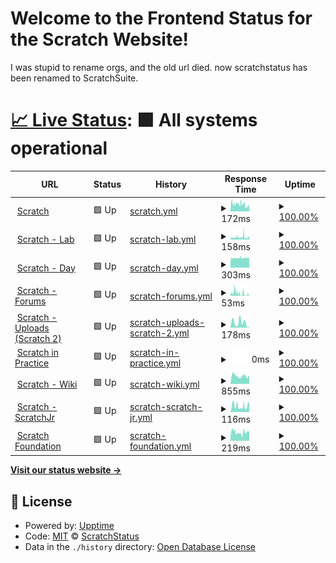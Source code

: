 # Welcome to the Frontend Status for the Scratch Website!
I was stupid to rename orgs, and the old url died. now scratchstatus has been renamed to ScratchSuite.
# [📈 Live Status](https://scratchsuite.github.io): <!--live status--> **🟩 All systems operational**

<!--start: status pages-->
<!-- This summary is generated by Upptime (https://github.com/upptime/upptime) -->
<!-- Do not edit this manually, your changes will be overwritten -->
<!-- prettier-ignore -->
| URL | Status | History | Response Time | Uptime |
| --- | ------ | ------- | ------------- | ------ |
| <img alt="" src="https://favicons.githubusercontent.com/scratch.mit.edu" height="13"> [Scratch](https://scratch.mit.edu) | 🟩 Up | [scratch.yml](https://github.com/scratchsuite/scratchsuite.github.io/commits/HEAD/history/scratch.yml) | <details><summary><img alt="Response time graph" src="./graphs/scratch/response-time-week.png" height="20"> 172ms</summary><br><a href="https://scratchsuite.github.io/history/scratch"><img alt="Response time 172" src="https://img.shields.io/endpoint?url=https%3A%2F%2Fraw.githubusercontent.com%2Fscratchsuite%2Fscratchsuite.github.io%2FHEAD%2Fapi%2Fscratch%2Fresponse-time.json"></a><br><a href="https://scratchsuite.github.io/history/scratch"><img alt="24-hour response time 172" src="https://img.shields.io/endpoint?url=https%3A%2F%2Fraw.githubusercontent.com%2Fscratchsuite%2Fscratchsuite.github.io%2FHEAD%2Fapi%2Fscratch%2Fresponse-time-day.json"></a><br><a href="https://scratchsuite.github.io/history/scratch"><img alt="7-day response time 172" src="https://img.shields.io/endpoint?url=https%3A%2F%2Fraw.githubusercontent.com%2Fscratchsuite%2Fscratchsuite.github.io%2FHEAD%2Fapi%2Fscratch%2Fresponse-time-week.json"></a><br><a href="https://scratchsuite.github.io/history/scratch"><img alt="30-day response time 172" src="https://img.shields.io/endpoint?url=https%3A%2F%2Fraw.githubusercontent.com%2Fscratchsuite%2Fscratchsuite.github.io%2FHEAD%2Fapi%2Fscratch%2Fresponse-time-month.json"></a><br><a href="https://scratchsuite.github.io/history/scratch"><img alt="1-year response time 172" src="https://img.shields.io/endpoint?url=https%3A%2F%2Fraw.githubusercontent.com%2Fscratchsuite%2Fscratchsuite.github.io%2FHEAD%2Fapi%2Fscratch%2Fresponse-time-year.json"></a></details> | <details><summary><a href="https://scratchsuite.github.io/history/scratch">100.00%</a></summary><a href="https://scratchsuite.github.io/history/scratch"><img alt="All-time uptime 100.00%" src="https://img.shields.io/endpoint?url=https%3A%2F%2Fraw.githubusercontent.com%2Fscratchsuite%2Fscratchsuite.github.io%2FHEAD%2Fapi%2Fscratch%2Fuptime.json"></a><br><a href="https://scratchsuite.github.io/history/scratch"><img alt="24-hour uptime 100.00%" src="https://img.shields.io/endpoint?url=https%3A%2F%2Fraw.githubusercontent.com%2Fscratchsuite%2Fscratchsuite.github.io%2FHEAD%2Fapi%2Fscratch%2Fuptime-day.json"></a><br><a href="https://scratchsuite.github.io/history/scratch"><img alt="7-day uptime 100.00%" src="https://img.shields.io/endpoint?url=https%3A%2F%2Fraw.githubusercontent.com%2Fscratchsuite%2Fscratchsuite.github.io%2FHEAD%2Fapi%2Fscratch%2Fuptime-week.json"></a><br><a href="https://scratchsuite.github.io/history/scratch"><img alt="30-day uptime 100.00%" src="https://img.shields.io/endpoint?url=https%3A%2F%2Fraw.githubusercontent.com%2Fscratchsuite%2Fscratchsuite.github.io%2FHEAD%2Fapi%2Fscratch%2Fuptime-month.json"></a><br><a href="https://scratchsuite.github.io/history/scratch"><img alt="1-year uptime 100.00%" src="https://img.shields.io/endpoint?url=https%3A%2F%2Fraw.githubusercontent.com%2Fscratchsuite%2Fscratchsuite.github.io%2FHEAD%2Fapi%2Fscratch%2Fuptime-year.json"></a></details>
| <img alt="" src="https://favicons.githubusercontent.com/lab.scratch.mit.edu" height="13"> [Scratch - Lab](https://lab.scratch.mit.edu) | 🟩 Up | [scratch-lab.yml](https://github.com/scratchsuite/scratchsuite.github.io/commits/HEAD/history/scratch-lab.yml) | <details><summary><img alt="Response time graph" src="./graphs/scratch-lab/response-time-week.png" height="20"> 158ms</summary><br><a href="https://scratchsuite.github.io/history/scratch-lab"><img alt="Response time 158" src="https://img.shields.io/endpoint?url=https%3A%2F%2Fraw.githubusercontent.com%2Fscratchsuite%2Fscratchsuite.github.io%2FHEAD%2Fapi%2Fscratch-lab%2Fresponse-time.json"></a><br><a href="https://scratchsuite.github.io/history/scratch-lab"><img alt="24-hour response time 158" src="https://img.shields.io/endpoint?url=https%3A%2F%2Fraw.githubusercontent.com%2Fscratchsuite%2Fscratchsuite.github.io%2FHEAD%2Fapi%2Fscratch-lab%2Fresponse-time-day.json"></a><br><a href="https://scratchsuite.github.io/history/scratch-lab"><img alt="7-day response time 158" src="https://img.shields.io/endpoint?url=https%3A%2F%2Fraw.githubusercontent.com%2Fscratchsuite%2Fscratchsuite.github.io%2FHEAD%2Fapi%2Fscratch-lab%2Fresponse-time-week.json"></a><br><a href="https://scratchsuite.github.io/history/scratch-lab"><img alt="30-day response time 158" src="https://img.shields.io/endpoint?url=https%3A%2F%2Fraw.githubusercontent.com%2Fscratchsuite%2Fscratchsuite.github.io%2FHEAD%2Fapi%2Fscratch-lab%2Fresponse-time-month.json"></a><br><a href="https://scratchsuite.github.io/history/scratch-lab"><img alt="1-year response time 158" src="https://img.shields.io/endpoint?url=https%3A%2F%2Fraw.githubusercontent.com%2Fscratchsuite%2Fscratchsuite.github.io%2FHEAD%2Fapi%2Fscratch-lab%2Fresponse-time-year.json"></a></details> | <details><summary><a href="https://scratchsuite.github.io/history/scratch-lab">100.00%</a></summary><a href="https://scratchsuite.github.io/history/scratch-lab"><img alt="All-time uptime 100.00%" src="https://img.shields.io/endpoint?url=https%3A%2F%2Fraw.githubusercontent.com%2Fscratchsuite%2Fscratchsuite.github.io%2FHEAD%2Fapi%2Fscratch-lab%2Fuptime.json"></a><br><a href="https://scratchsuite.github.io/history/scratch-lab"><img alt="24-hour uptime 100.00%" src="https://img.shields.io/endpoint?url=https%3A%2F%2Fraw.githubusercontent.com%2Fscratchsuite%2Fscratchsuite.github.io%2FHEAD%2Fapi%2Fscratch-lab%2Fuptime-day.json"></a><br><a href="https://scratchsuite.github.io/history/scratch-lab"><img alt="7-day uptime 100.00%" src="https://img.shields.io/endpoint?url=https%3A%2F%2Fraw.githubusercontent.com%2Fscratchsuite%2Fscratchsuite.github.io%2FHEAD%2Fapi%2Fscratch-lab%2Fuptime-week.json"></a><br><a href="https://scratchsuite.github.io/history/scratch-lab"><img alt="30-day uptime 100.00%" src="https://img.shields.io/endpoint?url=https%3A%2F%2Fraw.githubusercontent.com%2Fscratchsuite%2Fscratchsuite.github.io%2FHEAD%2Fapi%2Fscratch-lab%2Fuptime-month.json"></a><br><a href="https://scratchsuite.github.io/history/scratch-lab"><img alt="1-year uptime 100.00%" src="https://img.shields.io/endpoint?url=https%3A%2F%2Fraw.githubusercontent.com%2Fscratchsuite%2Fscratchsuite.github.io%2FHEAD%2Fapi%2Fscratch-lab%2Fuptime-year.json"></a></details>
| <img alt="" src="https://favicons.githubusercontent.com/day.scratch.mit.edu" height="13"> [Scratch - Day](https://day.scratch.mit.edu) | 🟩 Up | [scratch-day.yml](https://github.com/scratchsuite/scratchsuite.github.io/commits/HEAD/history/scratch-day.yml) | <details><summary><img alt="Response time graph" src="./graphs/scratch-day/response-time-week.png" height="20"> 303ms</summary><br><a href="https://scratchsuite.github.io/history/scratch-day"><img alt="Response time 303" src="https://img.shields.io/endpoint?url=https%3A%2F%2Fraw.githubusercontent.com%2Fscratchsuite%2Fscratchsuite.github.io%2FHEAD%2Fapi%2Fscratch-day%2Fresponse-time.json"></a><br><a href="https://scratchsuite.github.io/history/scratch-day"><img alt="24-hour response time 303" src="https://img.shields.io/endpoint?url=https%3A%2F%2Fraw.githubusercontent.com%2Fscratchsuite%2Fscratchsuite.github.io%2FHEAD%2Fapi%2Fscratch-day%2Fresponse-time-day.json"></a><br><a href="https://scratchsuite.github.io/history/scratch-day"><img alt="7-day response time 303" src="https://img.shields.io/endpoint?url=https%3A%2F%2Fraw.githubusercontent.com%2Fscratchsuite%2Fscratchsuite.github.io%2FHEAD%2Fapi%2Fscratch-day%2Fresponse-time-week.json"></a><br><a href="https://scratchsuite.github.io/history/scratch-day"><img alt="30-day response time 303" src="https://img.shields.io/endpoint?url=https%3A%2F%2Fraw.githubusercontent.com%2Fscratchsuite%2Fscratchsuite.github.io%2FHEAD%2Fapi%2Fscratch-day%2Fresponse-time-month.json"></a><br><a href="https://scratchsuite.github.io/history/scratch-day"><img alt="1-year response time 303" src="https://img.shields.io/endpoint?url=https%3A%2F%2Fraw.githubusercontent.com%2Fscratchsuite%2Fscratchsuite.github.io%2FHEAD%2Fapi%2Fscratch-day%2Fresponse-time-year.json"></a></details> | <details><summary><a href="https://scratchsuite.github.io/history/scratch-day">100.00%</a></summary><a href="https://scratchsuite.github.io/history/scratch-day"><img alt="All-time uptime 100.00%" src="https://img.shields.io/endpoint?url=https%3A%2F%2Fraw.githubusercontent.com%2Fscratchsuite%2Fscratchsuite.github.io%2FHEAD%2Fapi%2Fscratch-day%2Fuptime.json"></a><br><a href="https://scratchsuite.github.io/history/scratch-day"><img alt="24-hour uptime 100.00%" src="https://img.shields.io/endpoint?url=https%3A%2F%2Fraw.githubusercontent.com%2Fscratchsuite%2Fscratchsuite.github.io%2FHEAD%2Fapi%2Fscratch-day%2Fuptime-day.json"></a><br><a href="https://scratchsuite.github.io/history/scratch-day"><img alt="7-day uptime 100.00%" src="https://img.shields.io/endpoint?url=https%3A%2F%2Fraw.githubusercontent.com%2Fscratchsuite%2Fscratchsuite.github.io%2FHEAD%2Fapi%2Fscratch-day%2Fuptime-week.json"></a><br><a href="https://scratchsuite.github.io/history/scratch-day"><img alt="30-day uptime 100.00%" src="https://img.shields.io/endpoint?url=https%3A%2F%2Fraw.githubusercontent.com%2Fscratchsuite%2Fscratchsuite.github.io%2FHEAD%2Fapi%2Fscratch-day%2Fuptime-month.json"></a><br><a href="https://scratchsuite.github.io/history/scratch-day"><img alt="1-year uptime 100.00%" src="https://img.shields.io/endpoint?url=https%3A%2F%2Fraw.githubusercontent.com%2Fscratchsuite%2Fscratchsuite.github.io%2FHEAD%2Fapi%2Fscratch-day%2Fuptime-year.json"></a></details>
| <img alt="" src="https://favicons.githubusercontent.com/scratch.mit.edu" height="13"> [Scratch - Forums](https://scratch.mit.edu/discuss) | 🟩 Up | [scratch-forums.yml](https://github.com/scratchsuite/scratchsuite.github.io/commits/HEAD/history/scratch-forums.yml) | <details><summary><img alt="Response time graph" src="./graphs/scratch-forums/response-time-week.png" height="20"> 53ms</summary><br><a href="https://scratchsuite.github.io/history/scratch-forums"><img alt="Response time 53" src="https://img.shields.io/endpoint?url=https%3A%2F%2Fraw.githubusercontent.com%2Fscratchsuite%2Fscratchsuite.github.io%2FHEAD%2Fapi%2Fscratch-forums%2Fresponse-time.json"></a><br><a href="https://scratchsuite.github.io/history/scratch-forums"><img alt="24-hour response time 53" src="https://img.shields.io/endpoint?url=https%3A%2F%2Fraw.githubusercontent.com%2Fscratchsuite%2Fscratchsuite.github.io%2FHEAD%2Fapi%2Fscratch-forums%2Fresponse-time-day.json"></a><br><a href="https://scratchsuite.github.io/history/scratch-forums"><img alt="7-day response time 53" src="https://img.shields.io/endpoint?url=https%3A%2F%2Fraw.githubusercontent.com%2Fscratchsuite%2Fscratchsuite.github.io%2FHEAD%2Fapi%2Fscratch-forums%2Fresponse-time-week.json"></a><br><a href="https://scratchsuite.github.io/history/scratch-forums"><img alt="30-day response time 53" src="https://img.shields.io/endpoint?url=https%3A%2F%2Fraw.githubusercontent.com%2Fscratchsuite%2Fscratchsuite.github.io%2FHEAD%2Fapi%2Fscratch-forums%2Fresponse-time-month.json"></a><br><a href="https://scratchsuite.github.io/history/scratch-forums"><img alt="1-year response time 53" src="https://img.shields.io/endpoint?url=https%3A%2F%2Fraw.githubusercontent.com%2Fscratchsuite%2Fscratchsuite.github.io%2FHEAD%2Fapi%2Fscratch-forums%2Fresponse-time-year.json"></a></details> | <details><summary><a href="https://scratchsuite.github.io/history/scratch-forums">100.00%</a></summary><a href="https://scratchsuite.github.io/history/scratch-forums"><img alt="All-time uptime 100.00%" src="https://img.shields.io/endpoint?url=https%3A%2F%2Fraw.githubusercontent.com%2Fscratchsuite%2Fscratchsuite.github.io%2FHEAD%2Fapi%2Fscratch-forums%2Fuptime.json"></a><br><a href="https://scratchsuite.github.io/history/scratch-forums"><img alt="24-hour uptime 100.00%" src="https://img.shields.io/endpoint?url=https%3A%2F%2Fraw.githubusercontent.com%2Fscratchsuite%2Fscratchsuite.github.io%2FHEAD%2Fapi%2Fscratch-forums%2Fuptime-day.json"></a><br><a href="https://scratchsuite.github.io/history/scratch-forums"><img alt="7-day uptime 100.00%" src="https://img.shields.io/endpoint?url=https%3A%2F%2Fraw.githubusercontent.com%2Fscratchsuite%2Fscratchsuite.github.io%2FHEAD%2Fapi%2Fscratch-forums%2Fuptime-week.json"></a><br><a href="https://scratchsuite.github.io/history/scratch-forums"><img alt="30-day uptime 100.00%" src="https://img.shields.io/endpoint?url=https%3A%2F%2Fraw.githubusercontent.com%2Fscratchsuite%2Fscratchsuite.github.io%2FHEAD%2Fapi%2Fscratch-forums%2Fuptime-month.json"></a><br><a href="https://scratchsuite.github.io/history/scratch-forums"><img alt="1-year uptime 100.00%" src="https://img.shields.io/endpoint?url=https%3A%2F%2Fraw.githubusercontent.com%2Fscratchsuite%2Fscratchsuite.github.io%2FHEAD%2Fapi%2Fscratch-forums%2Fuptime-year.json"></a></details>
| <img alt="" src="https://favicons.githubusercontent.com/uploads.scratch.mit.edu" height="13"> [Scratch - Uploads (Scratch 2)](https://uploads.scratch.mit.edu/) | 🟩 Up | [scratch-uploads-scratch-2.yml](https://github.com/scratchsuite/scratchsuite.github.io/commits/HEAD/history/scratch-uploads-scratch-2.yml) | <details><summary><img alt="Response time graph" src="./graphs/scratch-uploads-scratch-2/response-time-week.png" height="20"> 178ms</summary><br><a href="https://scratchsuite.github.io/history/scratch-uploads-scratch-2"><img alt="Response time 178" src="https://img.shields.io/endpoint?url=https%3A%2F%2Fraw.githubusercontent.com%2Fscratchsuite%2Fscratchsuite.github.io%2FHEAD%2Fapi%2Fscratch-uploads-scratch-2%2Fresponse-time.json"></a><br><a href="https://scratchsuite.github.io/history/scratch-uploads-scratch-2"><img alt="24-hour response time 178" src="https://img.shields.io/endpoint?url=https%3A%2F%2Fraw.githubusercontent.com%2Fscratchsuite%2Fscratchsuite.github.io%2FHEAD%2Fapi%2Fscratch-uploads-scratch-2%2Fresponse-time-day.json"></a><br><a href="https://scratchsuite.github.io/history/scratch-uploads-scratch-2"><img alt="7-day response time 178" src="https://img.shields.io/endpoint?url=https%3A%2F%2Fraw.githubusercontent.com%2Fscratchsuite%2Fscratchsuite.github.io%2FHEAD%2Fapi%2Fscratch-uploads-scratch-2%2Fresponse-time-week.json"></a><br><a href="https://scratchsuite.github.io/history/scratch-uploads-scratch-2"><img alt="30-day response time 178" src="https://img.shields.io/endpoint?url=https%3A%2F%2Fraw.githubusercontent.com%2Fscratchsuite%2Fscratchsuite.github.io%2FHEAD%2Fapi%2Fscratch-uploads-scratch-2%2Fresponse-time-month.json"></a><br><a href="https://scratchsuite.github.io/history/scratch-uploads-scratch-2"><img alt="1-year response time 178" src="https://img.shields.io/endpoint?url=https%3A%2F%2Fraw.githubusercontent.com%2Fscratchsuite%2Fscratchsuite.github.io%2FHEAD%2Fapi%2Fscratch-uploads-scratch-2%2Fresponse-time-year.json"></a></details> | <details><summary><a href="https://scratchsuite.github.io/history/scratch-uploads-scratch-2">100.00%</a></summary><a href="https://scratchsuite.github.io/history/scratch-uploads-scratch-2"><img alt="All-time uptime 100.00%" src="https://img.shields.io/endpoint?url=https%3A%2F%2Fraw.githubusercontent.com%2Fscratchsuite%2Fscratchsuite.github.io%2FHEAD%2Fapi%2Fscratch-uploads-scratch-2%2Fuptime.json"></a><br><a href="https://scratchsuite.github.io/history/scratch-uploads-scratch-2"><img alt="24-hour uptime 100.00%" src="https://img.shields.io/endpoint?url=https%3A%2F%2Fraw.githubusercontent.com%2Fscratchsuite%2Fscratchsuite.github.io%2FHEAD%2Fapi%2Fscratch-uploads-scratch-2%2Fuptime-day.json"></a><br><a href="https://scratchsuite.github.io/history/scratch-uploads-scratch-2"><img alt="7-day uptime 100.00%" src="https://img.shields.io/endpoint?url=https%3A%2F%2Fraw.githubusercontent.com%2Fscratchsuite%2Fscratchsuite.github.io%2FHEAD%2Fapi%2Fscratch-uploads-scratch-2%2Fuptime-week.json"></a><br><a href="https://scratchsuite.github.io/history/scratch-uploads-scratch-2"><img alt="30-day uptime 100.00%" src="https://img.shields.io/endpoint?url=https%3A%2F%2Fraw.githubusercontent.com%2Fscratchsuite%2Fscratchsuite.github.io%2FHEAD%2Fapi%2Fscratch-uploads-scratch-2%2Fuptime-month.json"></a><br><a href="https://scratchsuite.github.io/history/scratch-uploads-scratch-2"><img alt="1-year uptime 100.00%" src="https://img.shields.io/endpoint?url=https%3A%2F%2Fraw.githubusercontent.com%2Fscratchsuite%2Fscratchsuite.github.io%2FHEAD%2Fapi%2Fscratch-uploads-scratch-2%2Fuptime-year.json"></a></details>
| <img alt="" src="https://favicons.githubusercontent.com/sip.scratch.mit.edu" height="13"> [Scratch in Practice](https://sip.scratch.mit.edu/) | 🟩 Up | [scratch-in-practice.yml](https://github.com/scratchsuite/scratchsuite.github.io/commits/HEAD/history/scratch-in-practice.yml) | <details><summary><img alt="Response time graph" src="./graphs/scratch-in-practice/response-time-week.png" height="20"> 0ms</summary><br><a href="https://scratchsuite.github.io/history/scratch-in-practice"><img alt="Response time 0" src="https://img.shields.io/endpoint?url=https%3A%2F%2Fraw.githubusercontent.com%2Fscratchsuite%2Fscratchsuite.github.io%2FHEAD%2Fapi%2Fscratch-in-practice%2Fresponse-time.json"></a><br><a href="https://scratchsuite.github.io/history/scratch-in-practice"><img alt="24-hour response time 0" src="https://img.shields.io/endpoint?url=https%3A%2F%2Fraw.githubusercontent.com%2Fscratchsuite%2Fscratchsuite.github.io%2FHEAD%2Fapi%2Fscratch-in-practice%2Fresponse-time-day.json"></a><br><a href="https://scratchsuite.github.io/history/scratch-in-practice"><img alt="7-day response time 0" src="https://img.shields.io/endpoint?url=https%3A%2F%2Fraw.githubusercontent.com%2Fscratchsuite%2Fscratchsuite.github.io%2FHEAD%2Fapi%2Fscratch-in-practice%2Fresponse-time-week.json"></a><br><a href="https://scratchsuite.github.io/history/scratch-in-practice"><img alt="30-day response time 0" src="https://img.shields.io/endpoint?url=https%3A%2F%2Fraw.githubusercontent.com%2Fscratchsuite%2Fscratchsuite.github.io%2FHEAD%2Fapi%2Fscratch-in-practice%2Fresponse-time-month.json"></a><br><a href="https://scratchsuite.github.io/history/scratch-in-practice"><img alt="1-year response time 0" src="https://img.shields.io/endpoint?url=https%3A%2F%2Fraw.githubusercontent.com%2Fscratchsuite%2Fscratchsuite.github.io%2FHEAD%2Fapi%2Fscratch-in-practice%2Fresponse-time-year.json"></a></details> | <details><summary><a href="https://scratchsuite.github.io/history/scratch-in-practice">100.00%</a></summary><a href="https://scratchsuite.github.io/history/scratch-in-practice"><img alt="All-time uptime 100.00%" src="https://img.shields.io/endpoint?url=https%3A%2F%2Fraw.githubusercontent.com%2Fscratchsuite%2Fscratchsuite.github.io%2FHEAD%2Fapi%2Fscratch-in-practice%2Fuptime.json"></a><br><a href="https://scratchsuite.github.io/history/scratch-in-practice"><img alt="24-hour uptime 100.00%" src="https://img.shields.io/endpoint?url=https%3A%2F%2Fraw.githubusercontent.com%2Fscratchsuite%2Fscratchsuite.github.io%2FHEAD%2Fapi%2Fscratch-in-practice%2Fuptime-day.json"></a><br><a href="https://scratchsuite.github.io/history/scratch-in-practice"><img alt="7-day uptime 100.00%" src="https://img.shields.io/endpoint?url=https%3A%2F%2Fraw.githubusercontent.com%2Fscratchsuite%2Fscratchsuite.github.io%2FHEAD%2Fapi%2Fscratch-in-practice%2Fuptime-week.json"></a><br><a href="https://scratchsuite.github.io/history/scratch-in-practice"><img alt="30-day uptime 100.00%" src="https://img.shields.io/endpoint?url=https%3A%2F%2Fraw.githubusercontent.com%2Fscratchsuite%2Fscratchsuite.github.io%2FHEAD%2Fapi%2Fscratch-in-practice%2Fuptime-month.json"></a><br><a href="https://scratchsuite.github.io/history/scratch-in-practice"><img alt="1-year uptime 100.00%" src="https://img.shields.io/endpoint?url=https%3A%2F%2Fraw.githubusercontent.com%2Fscratchsuite%2Fscratchsuite.github.io%2FHEAD%2Fapi%2Fscratch-in-practice%2Fuptime-year.json"></a></details>
| <img alt="" src="https://favicons.githubusercontent.com/scratch-wiki.info" height="13"> [Scratch - Wiki](https://scratch-wiki.info) | 🟩 Up | [scratch-wiki.yml](https://github.com/scratchsuite/scratchsuite.github.io/commits/HEAD/history/scratch-wiki.yml) | <details><summary><img alt="Response time graph" src="./graphs/scratch-wiki/response-time-week.png" height="20"> 855ms</summary><br><a href="https://scratchsuite.github.io/history/scratch-wiki"><img alt="Response time 855" src="https://img.shields.io/endpoint?url=https%3A%2F%2Fraw.githubusercontent.com%2Fscratchsuite%2Fscratchsuite.github.io%2FHEAD%2Fapi%2Fscratch-wiki%2Fresponse-time.json"></a><br><a href="https://scratchsuite.github.io/history/scratch-wiki"><img alt="24-hour response time 855" src="https://img.shields.io/endpoint?url=https%3A%2F%2Fraw.githubusercontent.com%2Fscratchsuite%2Fscratchsuite.github.io%2FHEAD%2Fapi%2Fscratch-wiki%2Fresponse-time-day.json"></a><br><a href="https://scratchsuite.github.io/history/scratch-wiki"><img alt="7-day response time 855" src="https://img.shields.io/endpoint?url=https%3A%2F%2Fraw.githubusercontent.com%2Fscratchsuite%2Fscratchsuite.github.io%2FHEAD%2Fapi%2Fscratch-wiki%2Fresponse-time-week.json"></a><br><a href="https://scratchsuite.github.io/history/scratch-wiki"><img alt="30-day response time 855" src="https://img.shields.io/endpoint?url=https%3A%2F%2Fraw.githubusercontent.com%2Fscratchsuite%2Fscratchsuite.github.io%2FHEAD%2Fapi%2Fscratch-wiki%2Fresponse-time-month.json"></a><br><a href="https://scratchsuite.github.io/history/scratch-wiki"><img alt="1-year response time 855" src="https://img.shields.io/endpoint?url=https%3A%2F%2Fraw.githubusercontent.com%2Fscratchsuite%2Fscratchsuite.github.io%2FHEAD%2Fapi%2Fscratch-wiki%2Fresponse-time-year.json"></a></details> | <details><summary><a href="https://scratchsuite.github.io/history/scratch-wiki">100.00%</a></summary><a href="https://scratchsuite.github.io/history/scratch-wiki"><img alt="All-time uptime 100.00%" src="https://img.shields.io/endpoint?url=https%3A%2F%2Fraw.githubusercontent.com%2Fscratchsuite%2Fscratchsuite.github.io%2FHEAD%2Fapi%2Fscratch-wiki%2Fuptime.json"></a><br><a href="https://scratchsuite.github.io/history/scratch-wiki"><img alt="24-hour uptime 100.00%" src="https://img.shields.io/endpoint?url=https%3A%2F%2Fraw.githubusercontent.com%2Fscratchsuite%2Fscratchsuite.github.io%2FHEAD%2Fapi%2Fscratch-wiki%2Fuptime-day.json"></a><br><a href="https://scratchsuite.github.io/history/scratch-wiki"><img alt="7-day uptime 100.00%" src="https://img.shields.io/endpoint?url=https%3A%2F%2Fraw.githubusercontent.com%2Fscratchsuite%2Fscratchsuite.github.io%2FHEAD%2Fapi%2Fscratch-wiki%2Fuptime-week.json"></a><br><a href="https://scratchsuite.github.io/history/scratch-wiki"><img alt="30-day uptime 100.00%" src="https://img.shields.io/endpoint?url=https%3A%2F%2Fraw.githubusercontent.com%2Fscratchsuite%2Fscratchsuite.github.io%2FHEAD%2Fapi%2Fscratch-wiki%2Fuptime-month.json"></a><br><a href="https://scratchsuite.github.io/history/scratch-wiki"><img alt="1-year uptime 100.00%" src="https://img.shields.io/endpoint?url=https%3A%2F%2Fraw.githubusercontent.com%2Fscratchsuite%2Fscratchsuite.github.io%2FHEAD%2Fapi%2Fscratch-wiki%2Fuptime-year.json"></a></details>
| <img alt="" src="https://favicons.githubusercontent.com/www.scratchjr.org" height="13"> [Scratch - ScratchJr](https://www.scratchjr.org/) | 🟩 Up | [scratch-scratch-jr.yml](https://github.com/scratchsuite/scratchsuite.github.io/commits/HEAD/history/scratch-scratch-jr.yml) | <details><summary><img alt="Response time graph" src="./graphs/scratch-scratch-jr/response-time-week.png" height="20"> 116ms</summary><br><a href="https://scratchsuite.github.io/history/scratch-scratch-jr"><img alt="Response time 116" src="https://img.shields.io/endpoint?url=https%3A%2F%2Fraw.githubusercontent.com%2Fscratchsuite%2Fscratchsuite.github.io%2FHEAD%2Fapi%2Fscratch-scratch-jr%2Fresponse-time.json"></a><br><a href="https://scratchsuite.github.io/history/scratch-scratch-jr"><img alt="24-hour response time 116" src="https://img.shields.io/endpoint?url=https%3A%2F%2Fraw.githubusercontent.com%2Fscratchsuite%2Fscratchsuite.github.io%2FHEAD%2Fapi%2Fscratch-scratch-jr%2Fresponse-time-day.json"></a><br><a href="https://scratchsuite.github.io/history/scratch-scratch-jr"><img alt="7-day response time 116" src="https://img.shields.io/endpoint?url=https%3A%2F%2Fraw.githubusercontent.com%2Fscratchsuite%2Fscratchsuite.github.io%2FHEAD%2Fapi%2Fscratch-scratch-jr%2Fresponse-time-week.json"></a><br><a href="https://scratchsuite.github.io/history/scratch-scratch-jr"><img alt="30-day response time 116" src="https://img.shields.io/endpoint?url=https%3A%2F%2Fraw.githubusercontent.com%2Fscratchsuite%2Fscratchsuite.github.io%2FHEAD%2Fapi%2Fscratch-scratch-jr%2Fresponse-time-month.json"></a><br><a href="https://scratchsuite.github.io/history/scratch-scratch-jr"><img alt="1-year response time 116" src="https://img.shields.io/endpoint?url=https%3A%2F%2Fraw.githubusercontent.com%2Fscratchsuite%2Fscratchsuite.github.io%2FHEAD%2Fapi%2Fscratch-scratch-jr%2Fresponse-time-year.json"></a></details> | <details><summary><a href="https://scratchsuite.github.io/history/scratch-scratch-jr">100.00%</a></summary><a href="https://scratchsuite.github.io/history/scratch-scratch-jr"><img alt="All-time uptime 100.00%" src="https://img.shields.io/endpoint?url=https%3A%2F%2Fraw.githubusercontent.com%2Fscratchsuite%2Fscratchsuite.github.io%2FHEAD%2Fapi%2Fscratch-scratch-jr%2Fuptime.json"></a><br><a href="https://scratchsuite.github.io/history/scratch-scratch-jr"><img alt="24-hour uptime 100.00%" src="https://img.shields.io/endpoint?url=https%3A%2F%2Fraw.githubusercontent.com%2Fscratchsuite%2Fscratchsuite.github.io%2FHEAD%2Fapi%2Fscratch-scratch-jr%2Fuptime-day.json"></a><br><a href="https://scratchsuite.github.io/history/scratch-scratch-jr"><img alt="7-day uptime 100.00%" src="https://img.shields.io/endpoint?url=https%3A%2F%2Fraw.githubusercontent.com%2Fscratchsuite%2Fscratchsuite.github.io%2FHEAD%2Fapi%2Fscratch-scratch-jr%2Fuptime-week.json"></a><br><a href="https://scratchsuite.github.io/history/scratch-scratch-jr"><img alt="30-day uptime 100.00%" src="https://img.shields.io/endpoint?url=https%3A%2F%2Fraw.githubusercontent.com%2Fscratchsuite%2Fscratchsuite.github.io%2FHEAD%2Fapi%2Fscratch-scratch-jr%2Fuptime-month.json"></a><br><a href="https://scratchsuite.github.io/history/scratch-scratch-jr"><img alt="1-year uptime 100.00%" src="https://img.shields.io/endpoint?url=https%3A%2F%2Fraw.githubusercontent.com%2Fscratchsuite%2Fscratchsuite.github.io%2FHEAD%2Fapi%2Fscratch-scratch-jr%2Fuptime-year.json"></a></details>
| <img alt="" src="https://favicons.githubusercontent.com/www.scratchfoundation.org" height="13"> [Scratch Foundation](https://www.scratchfoundation.org/) | 🟩 Up | [scratch-foundation.yml](https://github.com/scratchsuite/scratchsuite.github.io/commits/HEAD/history/scratch-foundation.yml) | <details><summary><img alt="Response time graph" src="./graphs/scratch-foundation/response-time-week.png" height="20"> 219ms</summary><br><a href="https://scratchsuite.github.io/history/scratch-foundation"><img alt="Response time 219" src="https://img.shields.io/endpoint?url=https%3A%2F%2Fraw.githubusercontent.com%2Fscratchsuite%2Fscratchsuite.github.io%2FHEAD%2Fapi%2Fscratch-foundation%2Fresponse-time.json"></a><br><a href="https://scratchsuite.github.io/history/scratch-foundation"><img alt="24-hour response time 219" src="https://img.shields.io/endpoint?url=https%3A%2F%2Fraw.githubusercontent.com%2Fscratchsuite%2Fscratchsuite.github.io%2FHEAD%2Fapi%2Fscratch-foundation%2Fresponse-time-day.json"></a><br><a href="https://scratchsuite.github.io/history/scratch-foundation"><img alt="7-day response time 219" src="https://img.shields.io/endpoint?url=https%3A%2F%2Fraw.githubusercontent.com%2Fscratchsuite%2Fscratchsuite.github.io%2FHEAD%2Fapi%2Fscratch-foundation%2Fresponse-time-week.json"></a><br><a href="https://scratchsuite.github.io/history/scratch-foundation"><img alt="30-day response time 219" src="https://img.shields.io/endpoint?url=https%3A%2F%2Fraw.githubusercontent.com%2Fscratchsuite%2Fscratchsuite.github.io%2FHEAD%2Fapi%2Fscratch-foundation%2Fresponse-time-month.json"></a><br><a href="https://scratchsuite.github.io/history/scratch-foundation"><img alt="1-year response time 219" src="https://img.shields.io/endpoint?url=https%3A%2F%2Fraw.githubusercontent.com%2Fscratchsuite%2Fscratchsuite.github.io%2FHEAD%2Fapi%2Fscratch-foundation%2Fresponse-time-year.json"></a></details> | <details><summary><a href="https://scratchsuite.github.io/history/scratch-foundation">100.00%</a></summary><a href="https://scratchsuite.github.io/history/scratch-foundation"><img alt="All-time uptime 100.00%" src="https://img.shields.io/endpoint?url=https%3A%2F%2Fraw.githubusercontent.com%2Fscratchsuite%2Fscratchsuite.github.io%2FHEAD%2Fapi%2Fscratch-foundation%2Fuptime.json"></a><br><a href="https://scratchsuite.github.io/history/scratch-foundation"><img alt="24-hour uptime 100.00%" src="https://img.shields.io/endpoint?url=https%3A%2F%2Fraw.githubusercontent.com%2Fscratchsuite%2Fscratchsuite.github.io%2FHEAD%2Fapi%2Fscratch-foundation%2Fuptime-day.json"></a><br><a href="https://scratchsuite.github.io/history/scratch-foundation"><img alt="7-day uptime 100.00%" src="https://img.shields.io/endpoint?url=https%3A%2F%2Fraw.githubusercontent.com%2Fscratchsuite%2Fscratchsuite.github.io%2FHEAD%2Fapi%2Fscratch-foundation%2Fuptime-week.json"></a><br><a href="https://scratchsuite.github.io/history/scratch-foundation"><img alt="30-day uptime 100.00%" src="https://img.shields.io/endpoint?url=https%3A%2F%2Fraw.githubusercontent.com%2Fscratchsuite%2Fscratchsuite.github.io%2FHEAD%2Fapi%2Fscratch-foundation%2Fuptime-month.json"></a><br><a href="https://scratchsuite.github.io/history/scratch-foundation"><img alt="1-year uptime 100.00%" src="https://img.shields.io/endpoint?url=https%3A%2F%2Fraw.githubusercontent.com%2Fscratchsuite%2Fscratchsuite.github.io%2FHEAD%2Fapi%2Fscratch-foundation%2Fuptime-year.json"></a></details>

<!--end: status pages-->

[**Visit our status website →**](https://scratchstatus.github.io)

## 📄 License

- Powered by: [Upptime](https://github.com/upptime/upptime)
- Code: [MIT](./LICENSE) © [ScratchStatus](scratchstatus.github.io)
- Data in the `./history` directory: [Open Database License](https://opendatacommons.org/licenses/odbl/1-0/)
